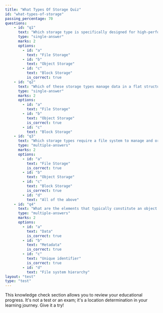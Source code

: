 ```yaml
---
title: "What Types Of Storage Quiz"
id: "what-types-of-storage"
passing_percentage: 70
questions:
    - id: "q1"
      text: "Which storage type is specifically designed for high-performance applications that require low-level access to storage?"
      type: "single-answer"
      marks: 2
      options:
        - id: "a"
          text: "File Storage"
        - id: "b"
          text: "Object Storage"
        - id: "c"
          text: "Block Storage"
          is_correct: true
    - id: "q2"
      text: "Which of these storage types manage data in a flat structure with no directories or folders?"
      type: "single-answer"
      marks: 2
      options:
        - id: "a"
          text: "File Storage"
        - id: "b"
          text: "Object Storage"
          is_correct: true
        - id: "c"
          text: "Block Storage"
    - id: "q3"
      text: "Which storage types require a file system to manage and organize data"
      type: "multiple-answers"
      marks: 2
      options:
        - id: "a"
          text: "File Storage"
          is_correct: true
        - id: "b"
          text: "Object Storage"
        - id: "c"
          text: "Block Storage"
          is_correct: true
        - id: "d"
          text: "All of the above"
    - id: "q4"
      text: "What are the elements that typically constitute an object in Object Storage?"
      type: "multiple-answers"
      marks: 2
      options:
        - id: "a"
          text: "Data"
          is_correct: true
        - id: "b"
          text: "Metadata"
          is_correct: true
        - id: "c"
          text: "Unique identifier"
          is_correct: true
        - id: "d"
          text: "File system hierarchy"
layout: "test"
type: "test"
---
```

This knowledge check section allows you to review your educational progress. It's not a test or an exam; it's a location determination in your learning journey. Give it a try!

